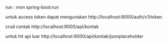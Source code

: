 run : mvn spring-boot:run

untuk access token dapat mengunakan http://localhost:9000/auth/v1/token

crud contak http://localhost:9000/api/kontak

untuk hit api luar http://localhost:9000/api/kontak/jsonplaceholder
